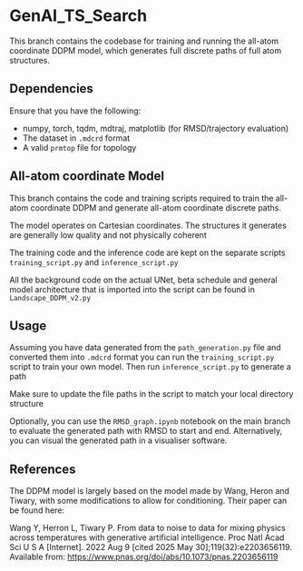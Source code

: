 # GenAI_TS_Search
This branch contains the codebase for training and running the all-atom coordinate DDPM model, which generates full discrete paths of full atom structures.

## Dependencies
Ensure that you have the following:
- numpy, torch, tqdm, mdtraj, matplotlib (for RMSD/trajectory evaluation)
- The dataset in `.mdcrd` format
- A valid `prmtop` file for topology

## All-atom coordinate Model
This branch contains the code and training scripts required to train the all-atom coordinate DDPM and generate all-atom coordinate discrete paths.

The model operates on Cartesian coordinates. The structures it generates are generally low quality and not physically coherent 

The training code and the inference code are kept on the separate scripts `training_script.py` and `inference_script.py`

All the background code on the actual UNet, beta schedule and general model architecture that is imported into the script can be found in `Landscape_DDPM_v2.py`

## Usage
Assuming you have data generated from the `path_generation.py` file and converted them into `.mdcrd` format you can run the `training_script.py` script to train your own model. Then run `inference_script.py` to generate a path

Make sure to update the file paths in the script to match your local directory structure

Optionally, you can use the `RMSD_graph.ipynb` notebook on the main branch to evaluate the generated path with RMSD to start and end. Alternatively, you can visual the generated path in a visualiser software.

## References
The DDPM model is largely based on the model made by Wang, Heron and Tiwary, with some modifications to allow for conditioning. Their paper can be found here:

Wang Y, Herron L, Tiwary P. From data to noise to data for mixing physics across temperatures with generative artificial intelligence. Proc Natl Acad Sci U S A [Internet]. 2022 Aug 9 [cited 2025 May 30];119(32):e2203656119. Available from: https://www.pnas.org/doi/abs/10.1073/pnas.2203656119
